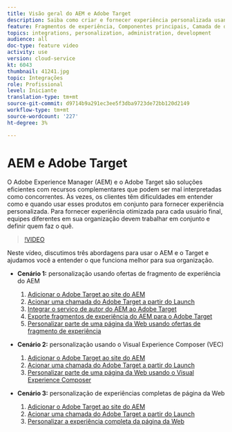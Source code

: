 ```yaml
---
title: Visão geral do AEM e Adobe Target
description: Saiba como criar e fornecer experiência personalizada usando o Adobe Experience Manager as a Cloud Service e o Adobe Target.
feature: Fragmentos de experiência, Componentes principais, Camada de dados do cliente da Adobe
topics: integrations, personalization, administration, development
audience: all
doc-type: feature video
activity: use
version: cloud-service
kt: 6043
thumbnail: 41241.jpg
topic: Integrações
role: Profissional
level: Iniciante
translation-type: tm+mt
source-git-commit: d9714b9a291ec3ee5f3dba9723de72bb120d2149
workflow-type: tm+mt
source-wordcount: '227'
ht-degree: 3%

---
```



# AEM e Adobe Target

O Adobe Experience Manager (AEM) e o Adobe Target são soluções eficientes com recursos complementares que podem ser mal interpretadas como concorrentes. Às vezes, os clientes têm dificuldades em entender como e quando usar esses produtos em conjunto para fornecer experiência personalizada. Para fornecer experiência otimizada para cada usuário final, equipes diferentes em sua organização devem trabalhar em conjunto e definir quem faz o quê.

>[!VIDEO](https://video.tv.adobe.com/v/41241?quality=12&learn=on)

Neste vídeo, discutimos três abordagens para usar o AEM e o Target e ajudamos você a entender o que funciona melhor para sua organização.

* __Cenário 1:__ personalização usando ofertas de fragmento de experiência do AEM

   1. [Adicionar o Adobe Target ao site do AEM](./add-target-launch-extension.md)
   1. [Acionar uma chamada do Adobe Target a partir do Launch](./load-and-fire-target.md)
   1. [Integrar o serviço de autor do AEM ao Adobe Target](./setup-aem-target-cloud-service.md)
   1. [Exporte fragmentos de experiência do AEM para o Adobe Target](./export-experience-fragment-target.md)
   1. [Personalizar parte de uma página da Web usando ofertas de fragmento de experiência](./create-target-activity.md)

* __Cenário 2:__ personalização usando o Visual Experience Composer (VEC)

   1. [Adicionar o Adobe Target ao site do AEM](./add-target-launch-extension.md)
   1. [Acionar uma chamada do Adobe Target a partir do Launch](./load-and-fire-target.md)
   1. [Personalizar parte de uma página da Web usando o Visual Experience Composer](./personalization-using-vec.md)

* __Cenário 3:__ personalização de experiências completas de página da Web

   1. [Adicionar o Adobe Target ao site do AEM](./add-target-launch-extension.md)
   1. [Acionar uma chamada do Adobe Target a partir do Launch](./load-and-fire-target.md)
   1. [Personalizar a experiência completa da página da Web](./personalization-web-page.md)


